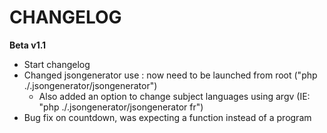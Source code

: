 # CHANGELOG

**Beta v1.1**
- Start changelog
- Changed jsongenerator use : now need to be launched from root ("php ./.jsongenerator/jsongenerator")
    - Also added an option to change subject languages using argv (IE: "php ./.jsongenerator/jsongenerator fr")
- Bug fix on countdown, was expecting a function instead of a program